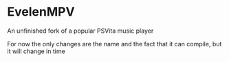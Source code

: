 # EvelenMPV
An unfinished fork of a popular PSVita music player

For now the only changes are the name and the fact that it can compile, but it will change in time
